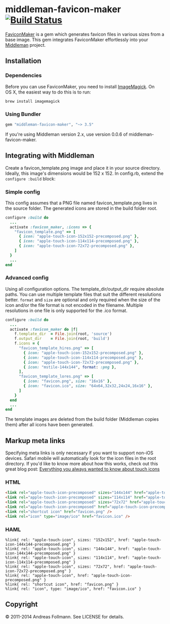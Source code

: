 # middleman-favicon-maker [![Build Status](https://secure.travis-ci.org/follmann/middleman-favicon-maker.png)](http://travis-ci.org/follmann/middleman-favicon-maker)

[FaviconMaker](https://github.com/follmann/favicon_maker) is a gem which generates favicon files in various sizes from a base image. This gem integrates FaviconMaker effortlessly into your [Middleman](https://github.com/middleman/middleman) project.

## Installation

### Dependencies

Before you can use FaviconMaker, you need to install [ImageMagick](http://www.imagemagick.org/script/index.php). On OS&nbsp;X, the easiest way to do this is to run:

``` shell
brew install imagemagick
```

### Using Bundler

``` ruby
gem "middleman-favicon-maker", "~> 3.5"
```

If you're using Middleman version 2.x, use version 0.0.6 of middleman-favicon-maker.

## Integrating with Middleman

Create a favicon_template.png image and place it in your source directory. Ideally, this image's dimensions would be 152 x 152. In config.rb, extend the `configure :build` block:

### Simple config
This config assumes that a PNG file named favicon_template.png lives in the source folder. The generated icons are stored in the build folder root.

``` ruby
configure :build do
  ...
  activate :favicon_maker, :icons => {
    "favicon_template.png" => [
      { icon: "apple-touch-icon-152x152-precomposed.png" },
      { icon: "apple-touch-icon-114x114-precomposed.png" },
      { icon: "apple-touch-icon-72x72-precomposed.png" },
    ]
  }
  ...
end
```

### Advanced config
Using all configuration options. The template_dir/output_dir require absolute paths. You can use multiple template files that suit the different resolutions better. ```format``` and ```size``` are optional and only required when the size of the icon and/or the file format is not encoded in the filename. Multiple resolutions in one file is only supported for the .ico format.

``` ruby
configure :build do
  ...
  activate :favicon_maker do |f|
    f.template_dir  = File.join(root, 'source')
    f.output_dir    = File.join(root, 'build')
    f.icons = {
      "favicon_template_hires.png" => [
        { icon: "apple-touch-icon-152x152-precomposed.png" },
        { icon: "apple-touch-icon-114x114-precomposed.png" },
        { icon: "apple-touch-icon-72x72-precomposed.png" },
        { icon: "mstile-144x144", format: :png },
      ],
      "favicon_template_lores.png" => [
        { icon: "favicon.png", size: "16x16" },
        { icon: "favicon.ico", size: "64x64,32x32,24x24,16x16" },
      ]
    }
  end
  ...
end
```
The template images are deleted from the build folder (Middleman copies them) after all icons have been generated.

## Markup meta links

Specifying meta links is only necessary if you want to support non-iOS devices. Safari mobile will automatically look for the icon files in the root directory. If you'd like to know more about how this works, check out this great blog post: [Everything you always wanted to know about touch icons](http://mathiasbynens.be/notes/touch-icons)

### HTML

``` html
<link rel="apple-touch-icon-precomposed" sizes="144x144" href="apple-touch-icon-144x144-precomposed.png" />
<link rel="apple-touch-icon-precomposed" sizes="114x114" href="apple-touch-icon-114x114-precomposed.png" />
<link rel="apple-touch-icon-precomposed" sizes="72x72" href="apple-touch-icon-72x72-precomposed.png" />
<link rel="apple-touch-icon-precomposed" href="apple-touch-icon-precomposed.png" />
<link rel="shortcut icon" href="favicon.png" />
<link rel="icon" type="image/ico" href="favicon.ico" />
```

### HAML

``` haml
%link{ rel: "apple-touch-icon", sizes: "152x152", href: "apple-touch-icon-144x144-precomposed.png" }
%link{ rel: "apple-touch-icon", sizes: "144x144", href: "apple-touch-icon-144x144-precomposed.png" }
%link{ rel: "apple-touch-icon", sizes: "114x114", href: "apple-touch-icon-114x114-precomposed.png" }
%link{ rel: "apple-touch-icon", sizes: "72x72", href: "apple-touch-icon-72x72-precomposed.png" }
%link{ rel: "apple-touch-icon", href: "apple-touch-icon-precomposed.png" }
%link{ rel: "shortcut icon", href: "favicon.png" }
%link{ rel: "icon", type: "image/ico", href: "favicon.ico" }
```

## Copyright

&copy; 2011-2014 Andreas Follmann. See LICENSE for details.
